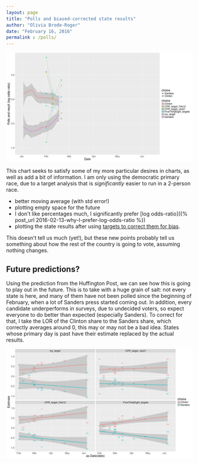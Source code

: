 ```yaml
---
layout: page
title: "Polls and biased-corrected state results"
author: "Olivia Brode-Roger"
date: "February 16, 2016"
permalink : /polls/
---
```




![center](/../figs/polls/unnamed-chunk-1-1.png)

This chart seeks to satisfy some of my more particular desires in charts, as well as add a bit of information.
I am only using the democratic primary race, due to a target analysis that is *significantly* easier to run in a 2-person race.

- better moving average (with std error!)
- plotting empty space for the future
- I don't like percentages much, I significantly prefer [log odds-ratio]({% post_url 2016-02-13-why-I-prefer-log-odds-ratio %})
- plotting the state results after using [targets to correct them for bias]({site_url}/targets).

This doesn't tell us much (yet!), but these new points probably tell us something about how the rest of the country is going to vote, assuming nothing changes.

Future predictions?
---

Using the prediction from the Huffington Post, we can see how this is going to play out in the future.
This is to take with a huge grain of salt: not every state is here, and many of them have not been polled since the beginning of February, when a lot of Sanders press started coming out.
In addition, every candidate underperforms in surveys, due to undecided voters, so expect everyone to do better than expected (especially Sanders).
To correct for that, I take the LOR of the Clinton share to the Sanders share, which correctly averages around 0, this may or may not be a bad idea.
States whose primary day is past have their estimate replaced by the actual results.

![center](/../figs/polls/unnamed-chunk-2-1.png)
